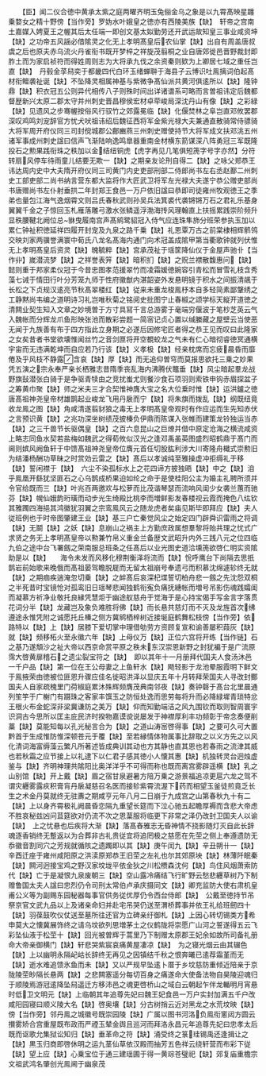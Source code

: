 <!-- { "loadSidebar": true } -->
　　【臣】闻二仪合徳中黄承太紫之庭两曜齐明玉兔俪金乌之象是以九霄髙映星躔乗婺女之精十野傍【当作旁】罗妫水叶娥皇之徳亦有西陵美族【缺】　轩帝之宫南土嘉媒入娉夏王之幄其后太任端一即创文基太姒勤劳还开武运故知皇三事业咸资坤【缺】之功帝五风謡必借隂灵之化无上孝明髙皇后农仙掌【缺】出自有周盖唐叔虞之后也原夫赤乌流火丹雀衔书既开梦梓之祥旋茂翦桐之业自唐郊徙邑晋野裁封即胙土而为家启祯符而得姓周则志为大将承九伐之余资秦则欵为上卿居七域之重任岂直【缺】　丹毂金莩舄奕于都畿四代白环玉绪蝉聨于海县子云博识吐鳯摛词伯起髙材衔鳣袭祉诞【缺】不坠降灵相属神基与紫微争髙仙派共黄河俱逺所以【缺】隆钟鼎【缺】积衣冠五公则异代相传八子则殊时间出详诸谱系可略而言曽祖讳定后魏都督歴新兴太原二郡太守并州刺史晋昌穆侯宏材卓荦峻局深沈丹山有像【缺】之彩緑【缺】见遗风之步骞幄按俗风行驭竹之郊露冕临【缺】化偃焚林之阜岂直邓攸罢郡深叹鸡鸣刘宠辞官方忧犬吠祖讳绍后魏征西将军金紫光禄大夫兼通直散骑常侍骠骑大将军周开府仪同三司封傥城郡公鄜豳燕三州刺史赠使持节大将军成文扶邓洮五州诸军事成州刺史諡曰信声飞渐陆响逸鸣臯器重南金材横东箭谋深八阵勇冠三军既隆投石之勲果践衔珠之秩加以金结纽铜虎【虎字再见几笔俱短箎字号字亦然】分符转扇风停车待雨童儿结要无欺一【缺】之期亲友论刑自得二【缺】之咏父郑恭王讳达周内史中大夫隋开府仪同三司黄门内史吏部刑部二侍郎尚书左右丞赵鄯二州刺史工部吏部二尚书纳言营东都大监将作大匠武卫将军左光禄大夫遂宁恭公赠吏部尚书唐赠尚书左仆射垂拱二年封郑王食邑一万户依旧諡曰恭即司徒雍州牧观徳王之季弟也量包江海气逸烟霄文则吕氏春秋武则孙吴兵法箕裘代袭锵锵万石之君礼乐基身翼翼千金之子惊回玉札雁落雕弓激水张鳞遥浮渤海抟风理翰直上扶摇累践崇阶频升显秩腰鞬北阙位总貅曳履南宫声髙鹓鹭貂冠入侍气应连珠隼斾分班荣参执玉加以累仁钟祉积徳延祥四履开封宠及九泉之路千乗【缺】礼恩覃万古之前棠棣相辉鹡鸰交映刘家两骥誉满寰中荀氏八龙名髙海内通门向术冠盖成隂甲第当衢歌钟就列伏惟无上孝明髙皇后资灵【缺】魄毓粹【缺】宫承茂祉于瑶筐降仙仪于金屋声驰卝【当作丱】嵗潜流梦【缺】之祥誉表笄【缺】暗积扪【缺】之贶兰襟散馥惠问【缺】懿则重于邦家柔仪冠于今昔忠图孝范援翠竹而凌霜媛徳婉容引青松而冒雪礼枝含秀藻七诫于情田行叶分芳笼九师于性府徽猷内湛韶姿外发悬明镜于积水之间振清飊于长松之下贞规汉逺亮节秋髙翠楼红【缺】従来未重龙梭鳯杼本自多轻简素鄙鞶绣之工静黙尚韦编之道明诗习礼岂唯秋菊之铭阅史批图宁止春椒之颂学标天縦开道徳之清闗业契生知入文章之妙境曽于方寸具冩千言总游雾于毫端穷偃波于笔杪芝英云气入魏帐而分辉龙爪鱼形映张池而散彩尝题一简宻记贞心置以缄縢藏之屋壁云当使恶无闻于九族善有布于四方指此立身期之必遂后因修宅匠者得之恭王见而叹曰此隆家之女矣昔者书堂欲壊惟闻丝竹之音剑匣将开空覩蛟龙之气未有仁心暗彻睿徳冥通横宇宙而无违满乾坤而自应若乃行该【缺】义孝极【缺】经亲枕席而忘疲晨昏而靡倦及乎风枝不静露含哀【缺】厚【缺】而无追仰曽穹而莫报思欲托三乗之妙果凭五演之宗永奉严亲长栖雅志昔隋季丧乱海内沸腾伏鼈垂【缺】风尘暗起羣龙战野旗鼔潜张白骑于是争驱青犊由之竞扰蚩尤则餐沙食石项羽则索铁申钩赤眉探盆子之筹黄巾聚【缺】师之米夫三才合契惟神膺大宝之名大位乗时惟【缺】运洪鑪之徳唐髙祖神尧皇帝材雄鹊起业峻龙飞用丹扆而宁【缺】将朱旗而拨乱【缺】纲既纽竟收龙鳯之图【缺】角咸清遂翦豺狼之毒无上孝明髙皇帝观时有作应运而生先知赤伏之言预识黄【缺】之兆功深坐树绩茂披榛负伊鼎而陈谋入张帷而建策龙铃独运当赤【缺】之三千兽节长驱偶皇【缺】之百六息昆山之巨燎并借中原定沧海之横流咸资上略志同鱼水契若盐梅如魏武之得荀攸似汉光之逢邓禹虽英图盛烈昭鹤鼎于髙门而阃则嫔风阙鱼轩于中馈髙祖神尧皇帝位膺元首任切股肱利涉大川寄隆舟檝式崇勲旧为结潘杨酬功草昧之时赏効云雷之【缺】髙后以孝诚纯至雅操虚冲拒缛礼于移【缺】誓闲襟于【缺】　六尘不染孤标水上之花四谛方披独晤【缺】中之【缺】洎乎鳯凰开繇犹坚匪石之心乌鹊成桥果迫如纶之命于是使桂阳公主为婚主礼聘所须并令官给既而三【缺】叶兆百两邀欢与松萝而比茂谐琴瑟而流响风闺少女袭兰蕙而驰芬【缺】幌仙娥韵珩璜而动步光生绮殿比桃李而増鲜影发春楼视云霞而掩色八纮钦其雅躅四海挹其鸿徽犹羽翼之宗鸾鳯风云之随龙虎者矣庙见斯毕即拜应【缺】夫人従班例也于时帝图肇建王业【缺】基三户亡秦觉风尘之始定四门辟舜识雷雨之将调【缺】无鬬【缺】之妖【缺】息崩山之祸主上方勤庶政属想羣黎将贻共理之忧式广求贤之务无上孝明髙皇帝以勲兼竹帛义重金兰备歴文武昭升内外三践八元之位四临九伯之途中台飞署劔之荣南服总班条之任髙后以业光图史道洽壎箎欲啓仁明实资隂助是以【缺】　　海令未发而风移化穆荆衡泽将流而【缺】恱呼鹰台下尚隔去思扺鹊岩前始歌来晚俄而髙祖晏驾瞻脱屣而无留太祖崩号奉遗弓而积慕沈绵遽轸终无就【缺】之期痼疾遄淹忽切乗【缺】之衅髙后哀深杞堞誓切柏舟悲一劔之先沈怨双桐之半死昔时宝镜怆对孤鸾旧日瑶琴悲闻独鹤衔寃负痛抚繐帐而増号吊影伤魂践孀闺而凝慕方祈净业敬托良縁凭慧炬于幽途舣慈舟于觉海于是心持宝偈手写金言字落贯花词分半【缺】龙藏岂及象负难胜将佛【缺】而长悬共慈灯而不灭及龙旌首次绋遵途永惟凭附之诚愿托丘榛之侧方冀鹓栖梓树近接埏庭鹤舞松枝傍【当作旁】依路特以【缺】上【缺】居膝下爱切掌中理借劬劳方资顾复宣和谕善屡积葭灰【缺】就【缺】频移柘火至永徽六年【缺】上母仪万【缺】正位六宫将开练【当作链】石之基乃遂頽沙之祉大帝以西京命赏平原之秩未东汉崇恩新野之封犹褊于是广流原霈大啓黄扉稽石之遗尘裂宝符之【缺】　即以其年十一月册拜代国夫人食汤沐邑一千户品【缺】第一位在王公母妻之上鱼轩水【缺】飏轻影于龙池晕服霞明下鲜文于鳯掖荣由徳被位匪恩升骤应佳名徙昭洪泽以显庆五年十月转拜荣国夫人寻改封鄼国夫人自家疏槐里门荷椒庭累沐殊辉频膺茂典南邻夜【缺】奏钟磬于髙台北里晨通列笙竽于广榭门有蹑珠之客家丰馔玉之防恒处逸而思劳每将升而必降緑墀青琐特忿王根火布金蛇深非梁冀谦防之美万【缺】仰而知勤端洁之风九围钦而取则智周寰宇识洞古今思所以匡主庇民济时揆物嘉谟谠说屡发于神襟厚利丰功频彰于帝念奏便削藁【缺】莫能知每以孔光秘言合为【缺】之道山涛宻啓得事【缺】之要可久可大置黔首于生成惟防惟深顿苍元于覆【缺】至若縁情体物属事比辞取之以义方先之以风化清词海富缛藻云繁凡所著述皆成典训其动也方其静也直其恩也若春雨之流津其威也若秋霜之应节接上以礼逮下以仁君子感其徳小人懐其惠【缺】机独转灵台迥烛虚鉴与【缺】齐明神理共隂阳比奥洋洋乎不可得而称也既而离宫雾辟遥横【缺】乳之山别馆【缺】开上戴【缺】眉之宿甘泉避暑方陪万乗之游景福追凉更扈六龙之驾不谓灾纒雾露疢积膏肓丹扆凝慈召名医而接轸紫霄流渥下药而相望玉釜徒煎竟乏长生之术金丹莫就终无驻夀之期咸亨元年八月二日崩于九成宫之山第春秋九十有二【缺】上以身齐霄极礼阙晨昏恋隔九重望长筵而下泣心驰五起瞻厚褥而含悲大帝虑不胜哀秘兹凶问苴筵欲对仍流不次之恩葈服将临更下非常之泽仍改封卫国夫人以谕【缺】　上之忧悬也后疾将大渐【缺】落髙舂雅志无昏神情不挠影随灯灭自此长辞魂逐香销终无蹔返以为合葬非古礼贵従宜将追罔极之慈愿在先茔之侧上奉遵遗防无忝徽音割同穴之芳规就循陔之遗躅即以其【缺】庚午闰九【缺】辛丑朔卄一【缺】辛酉迁座于雍州咸阳原之洪渎原郑恭王旧茔之左礼也尔其郊原坱【缺】林薄阡眠秦【缺】闗河迥接宝鸡之野汉家坟垅平依金狄之川松槚森沈何【缺】鸟住风烟萧索防代【缺】亡于是凝恨九泉废朝三【缺】空山露冷痛结飞行旷野云愁悲纒草树乃下制赠鲁国太夫人諡曰忠烈仍令司刑太常伯卢承庆摄同文【缺】卿充监防大使右肃机皇甫公义等为副赐东园秘器每事官供务従优厚仍令西台侍郎【缺】　公戴至徳持节吊祭京官文武九品以上及诸亲命妇并赴宅吊哭仍送至渭桥葬事并依王礼给班劒四十【缺】羽葆鼓吹仪仗送至墓所往还官为立碑亲纡御札【缺】上因心转切锡类方希申莫大之懐冀展饰终之请乌坟欲列思増茅土之仪鹤陇将崇愿广山河之誓遂得五云飞彩坠仙液于松茔十【缺】回光被曽辉于蒿里乃下制赠太原郡王妃余如故所司备礼册命大帝亲御横门【缺】轩悲哭紫宸哀痛黄屋凄凉【缺】　为之寝光烟云由其辍色【缺】上以幽明永隔屺岵长辞终无再见之因镇结千秋之恨奔曦已逺荐霜堇而无【缺】逝水难追馈氷鱼而未【缺】又以严规早坠逺卜厝于乡坟慈防重倾近陪亲于京陇陵茔眇隔长悬两【缺】之悲闗塞遥分每切百身之痛遂命大使备法物自昊陵迎魂归于顺陵焉游冠逺降坠舄遥迁方移沛邑之魂更啓桥山之域白云朝起乍伴龙輴明月宵悬时低卫文明元【缺】上临朝其年追尊先妃曰魏王妃食邑一万户实封加满五千户改咸阳园寝曰顺义陵大名【缺】啓奥壤【缺】分古树捎云近对黑龙之水荒坟映【缺】傍【当作旁】邻丹鳯之城徽号既崇园陵【缺】广属以图书河洛负鳯衔窻闼方圆云攅雾矫合宫重屋既布政而严禋玉辇金舆且巡河而拜洛永昌元年追尊先妃曰忠孝太后既而讴歌允集狱讼知归【缺】垂革命之符【缺】涌受终之箓珪锡禹还逢揖让之【缺】黒玉归商即啓休明之运九茎仙草依汉殿而抽芳五色祥云绕轩营而布彩下従【缺】望上应【缺】心乗宝位于通三建瑶圃于得一黄琮苍璧祀【缺】郊复庙重檐宗文祖武鸿名肇创光鳯阃于幽泉茂

